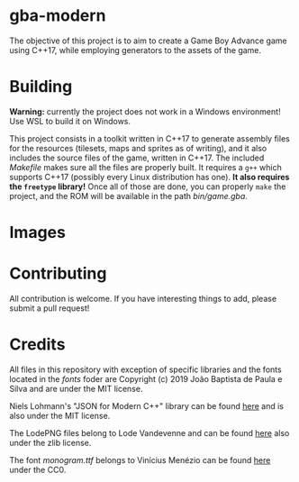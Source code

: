 gba-modern
==========
The objective of this project is to aim to create a Game Boy Advance game using C++17, while employing generators to the assets of the game.

Building
========
**Warning:** currently the project does not work in a Windows environment! Use WSL to build it on Windows.

This project consists in a toolkit written in C++17 to generate assembly files for the resources (tilesets, maps and sprites as of writing), and it also includes the source files of the game, written in C++17. The included *Makefile* makes sure all the files are properly built. It requires a `g++` which supports C++17 (possibly every Linux distribution has one). **It also requires the `freetype` library!** Once all of those are done, you can properly `make` the project, and the ROM will be available in the path _bin/game.gba_.

Images
======



Contributing
============
All contribution is welcome. If you have interesting things to add, please submit a pull request!

Credits
=======
All files in this repository with exception of specific libraries and the fonts located in the _fonts_ foder are Copyright (c) 2019 João Baptista de Paula e Silva and are under the MIT license.

Niels Lohmann's "JSON for Modern C++" library can be found [here](https://github.com/nlohmann/json) and is also under the MIT license.

The LodePNG files belong to Lode Vandevenne and can be found [here](https://lodev.org/lodepng/) also under the zlib license.

The font _monogram.ttf_ belongs to Vinícius Menézio can be found [here](https://datagoblin.itch.io/monogram) under the CC0.
